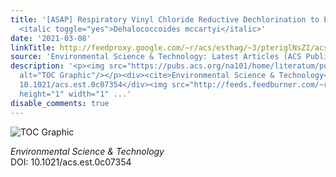 ```yaml
---
title: '[ASAP] Respiratory Vinyl Chloride Reductive Dechlorination to Ethene in TceA-Expressing
  <italic toggle="yes">Dehalococcoides mccartyi</italic>'
date: '2021-03-08'
linkTitle: http://feedproxy.google.com/~r/acs/esthag/~3/pteriglNsZI/acs.est.0c07354
source: 'Environmental Science & Technology: Latest Articles (ACS Publications)'
description: '<p><img src="https://pubs.acs.org/na101/home/literatum/publisher/achs/journals/content/esthag/0/esthag.ahead-of-print/acs.est.0c07354/20210308/images/medium/es0c07354_0007.gif"
  alt="TOC Graphic"/></p><div><cite>Environmental Science & Technology</cite></div><div>DOI:
  10.1021/acs.est.0c07354</div><img src="http://feeds.feedburner.com/~r/acs/esthag/~4/pteriglNsZI"
  height="1" width="1" ...'
disable_comments: true
---
```

<p><img src="https://pubs.acs.org/na101/home/literatum/publisher/achs/journals/content/esthag/0/esthag.ahead-of-print/acs.est.0c07354/20210308/images/medium/es0c07354_0007.gif" alt="TOC Graphic"/></p><div><cite>Environmental Science & Technology</cite></div><div>DOI: 10.1021/acs.est.0c07354</div><img src="http://feeds.feedburner.com/~r/acs/esthag/~4/pteriglNsZI" height="1" width="1" ...